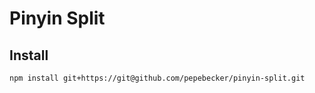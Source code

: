 # Pinyin Split
## Install
```shell
npm install git+https://git@github.com/pepebecker/pinyin-split.git
```